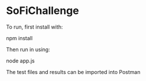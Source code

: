 # SoFiChallenge

To run, first install with:

npm install

Then run in using:

node app.js

The test files and results can be imported into Postman
